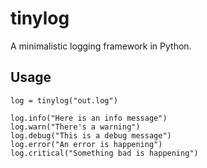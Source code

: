 tinylog
=======

A minimalistic logging framework in Python.


## Usage

```
log = tinylog("out.log")

log.info("Here is an info message")
log.warn("There's a warning")
log.debug("This is a debug message")
log.error("An error is happening")
log.critical("Something bad is happening")
```
